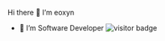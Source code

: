 Hi there 👋 I’m eoxyn
 - 👀 I’m Software Developer
![visitor badge](https://visitor-badge.glitch.me/badge?page_id=jwenjian.visitor-badge)
